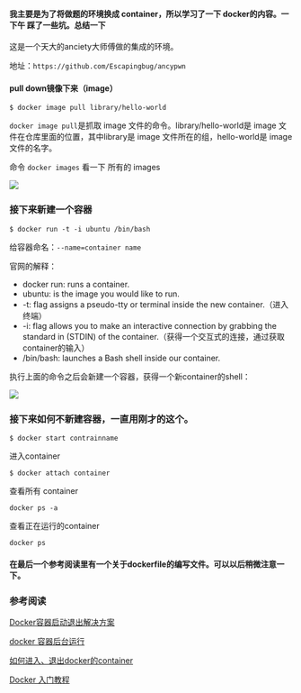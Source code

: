 #### 我主要是为了将做题的环境换成 container，所以学习了一下 docker的内容。一下午 踩了一些坑。总结一下

这是一个天大的anciety大师傅做的集成的环境。

地址：`https://github.com/Escapingbug/ancypwn`

#### pull down镜像下来（image）

```
$ docker image pull library/hello-world
```
`docker image pull`是抓取 image 文件的命令。library/hello-world是 image 文件在仓库里面的位置，其中library是 image 文件所在的组，hello-world是 image 文件的名字。

命令 `docker images` 看一下 所有的 images 

![](images.png)


### 接下来新建一个容器

```
$ docker run -t -i ubuntu /bin/bash
```
给容器命名：`--name=container name`


官网的解释：

* docker run: runs a container.
* ubuntu: is the image you would like to run.
* -t: flag assigns a pseudo-tty or terminal inside the new container.（进入终端）
* -i: flag allows you to make an interactive connection by grabbing the standard in (STDIN) of the container.（获得一个交互式的连接，通过获取container的输入）
* /bin/bash: launches a Bash shell inside our container.

执行上面的命令之后会新建一个容器，获得一个新container的shell：

![](terminal.png)


### 接下来如何不新建容器，一直用刚才的这个。

```
$ docker start contrainname
```

进入container

```
$ docker attach container
```

查看所有 container

```
docker ps -a
```

查看正在运行的container

```
docker ps
```

#### 在最后一个参考阅读里有一个关于dockerfile的编写文件。可以以后稍微注意一下。

### 参考阅读
[Docker容器启动退出解决方案](https://blog.csdn.net/wzygis/article/details/80547144)

[docker 容器后台运行](https://blog.csdn.net/StephenLu0422/article/details/78471551)

[如何进入、退出docker的container](https://blog.csdn.net/dongdong9223/article/details/52998375)

[Docker 入门教程](http://www.ruanyifeng.com/blog/2018/02/docker-tutorial.html)



